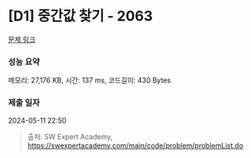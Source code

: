 # [D1] 중간값 찾기 - 2063 

[문제 링크](https://swexpertacademy.com/main/code/problem/problemDetail.do?contestProbId=AV5QPsXKA2UDFAUq) 

### 성능 요약

메모리: 27,176 KB, 시간: 137 ms, 코드길이: 430 Bytes

### 제출 일자

2024-05-11 22:50



> 출처: SW Expert Academy, https://swexpertacademy.com/main/code/problem/problemList.do